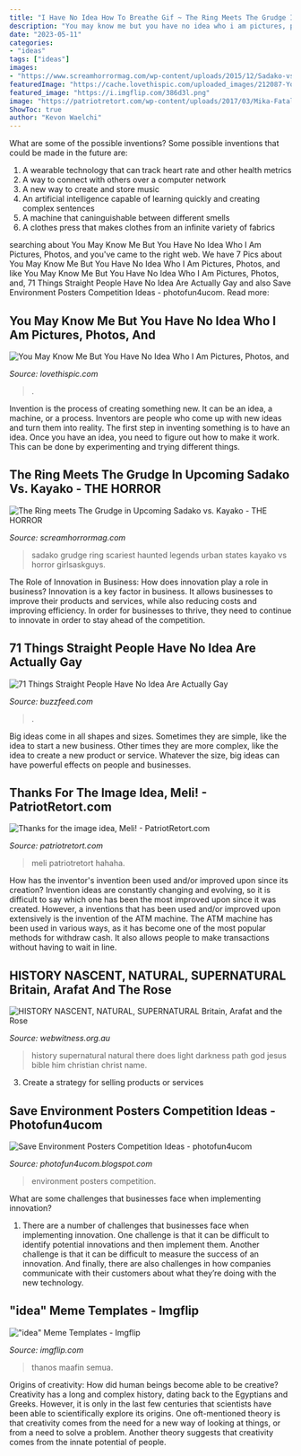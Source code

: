 ```yaml
---
title: "I Have No Idea How To Breathe Gif ~ The Ring Meets The Grudge In Upcoming Sadako Vs. Kayako"
description: "You may know me but you have no idea who i am pictures, photos, and"
date: "2023-05-11"
categories:
- "ideas"
tags: ["ideas"]
images:
- "https://www.screamhorrormag.com/wp-content/uploads/2015/12/Sadako-vs-Kayako-Still.jpg"
featuredImage: "https://cache.lovethispic.com/uploaded_images/212087-You-May-Know-Me-But-You-Have-No-Idea-Who-I-Am.jpg?2"
featured_image: "https://i.imgflip.com/386d3l.png"
image: "https://patriotretort.com/wp-content/uploads/2017/03/Mika-Fatal.gif"
ShowToc: true
author: "Kevon Waelchi"
---
```



What are some of the possible inventions?
Some possible inventions that could be made in the future are: 
1. A wearable technology that can track heart rate and other health metrics 
2. A way to connect with others over a computer network 
3. A new way to create and store music 
4. An artificial intelligence capable of learning quickly and creating complex sentences 
5. A machine that caninguishable between different smells 
6. A clothes press that makes clothes from an infinite variety of fabrics 

	

		
searching about You May Know Me But You Have No Idea Who I Am Pictures, Photos, and you've came to the right web. We have 7 Pics about You May Know Me But You Have No Idea Who I Am Pictures, Photos, and like You May Know Me But You Have No Idea Who I Am Pictures, Photos, and, 71 Things Straight People Have No Idea Are Actually Gay and also Save Environment Posters Competition Ideas - photofun4ucom. Read more:
		
    
## You May Know Me But You Have No Idea Who I Am Pictures, Photos, And

<img loading=lazy src="https://cache.lovethispic.com/uploaded_images/212087-You-May-Know-Me-But-You-Have-No-Idea-Who-I-Am.jpg?2" onerror="this.onerror=null;this.src='https://tse4.mm.bing.net/th?id=OIP.WXSMIl_AA917bJHt6xt7dAHaJV&amp;pid=15.1';" alt="You May Know Me But You Have No Idea Who I Am Pictures, Photos, and">

_Source: lovethispic.com_

>. 

	

Invention is the process of creating something new. It can be an idea, a machine, or a process. Inventors are people who come up with new ideas and turn them into reality. The first step in inventing something is to have an idea. Once you have an idea, you need to figure out how to make it work. This can be done by experimenting and trying different things.

    
## The Ring Meets The Grudge In Upcoming Sadako Vs. Kayako - THE HORROR

<img loading=lazy src="https://www.screamhorrormag.com/wp-content/uploads/2015/12/Sadako-vs-Kayako-Still.jpg" onerror="this.onerror=null;this.src='https://tse1.mm.bing.net/th?id=OIP.GLlIE5rZiunCU1kk0F1oJgHaD5&amp;pid=15.1';" alt="The Ring meets The Grudge in Upcoming Sadako vs. Kayako - THE HORROR">

_Source: screamhorrormag.com_

>sadako grudge ring scariest haunted legends urban states kayako vs horror girlsaskguys. 

	

The Role of Innovation in Business: How does innovation play a role in business?
Innovation is a key factor in business. It allows businesses to improve their products and services, while also reducing costs and improving efficiency. In order for businesses to thrive, they need to continue to innovate in order to stay ahead of the competition.

    
## 71 Things Straight People Have No Idea Are Actually Gay

<img loading=lazy src="https://img.buzzfeed.com/buzzfeed-static/static/2018-09/13/12/enhanced/buzzfeed-prod-web-04/original-4903-1536856124-15.png?crop=759:397;0,109%26downsize=1250:*" onerror="this.onerror=null;this.src='https://tse1.mm.bing.net/th?id=OIP.SaywIPt9bdsSPF9W6sXfNQHaD3&amp;pid=15.1';" alt="71 Things Straight People Have No Idea Are Actually Gay">

_Source: buzzfeed.com_

>. 

	

Big ideas come in all shapes and sizes. Sometimes they are simple, like the idea to start a new business. Other times they are more complex, like the idea to create a new product or service. Whatever the size, big ideas can have powerful effects on people and businesses.

    
## Thanks For The Image Idea, Meli! - PatriotRetort.com

<img loading=lazy src="https://patriotretort.com/wp-content/uploads/2017/03/Mika-Fatal.gif" onerror="this.onerror=null;this.src='https://tse3.mm.bing.net/th?id=OIP.0hnSsibHcbqB513jslvuWgHaEf&amp;pid=15.1';" alt="Thanks for the image idea, Meli! - PatriotRetort.com">

_Source: patriotretort.com_

>meli patriotretort hahaha. 

	

How has the inventor's invention been used and/or improved upon since its creation?
Invention ideas are constantly changing and evolving, so it is difficult to say which one has been the most improved upon since it was created. However, a inventions that has been used and/or improved upon extensively is the invention of the ATM machine. The ATM machine has been used in various ways, as it has become one of the most popular methods for withdraw cash. It also allows people to make transactions without having to wait in line.

    
## HISTORY NASCENT, NATURAL, SUPERNATURAL Britain, Arafat And The Rose

<img loading=lazy src="https://www.webwitness.org.au/pics11/imgp2763-3.jpg" onerror="this.onerror=null;this.src='https://tse3.mm.bing.net/th?id=OIP.xlDmBAmB1WMP4Z_BaMxrXgHaFj&amp;pid=15.1';" alt="HISTORY NASCENT, NATURAL, SUPERNATURAL Britain, Arafat and the Rose">

_Source: webwitness.org.au_

>history supernatural natural there does light darkness path god jesus bible him christian christ name. 

	

3. Create a strategy for selling products or services 

    
## Save Environment Posters Competition Ideas - Photofun4ucom

<img loading=lazy src="http://www.boredart.com/wp-content/uploads/2017/03/save-environment-posters-competition-Ideas0341.jpg" onerror="this.onerror=null;this.src='https://tse3.mm.bing.net/th?id=OIP.W-S_7WMid0vb7kul06ZTRwHaKe&amp;pid=15.1';" alt="Save Environment Posters Competition Ideas - photofun4ucom">

_Source: photofun4ucom.blogspot.com_

>environment posters competition. 

	

What are some challenges that businesses face when implementing innovation?
1. There are a number of challenges that businesses face when implementing innovation. One challenge is that it can be difficult to identify potential innovations and then implement them. Another challenge is that it can be difficult to measure the success of an innovation. And finally, there are also challenges in how companies communicate with their customers about what they’re doing with the new technology.

    
## &quot;idea&quot; Meme Templates - Imgflip

<img loading=lazy src="https://i.imgflip.com/386d3l.png" onerror="this.onerror=null;this.src='https://tse3.mm.bing.net/th?id=OIP.2KSo1u6mRMKBIKCvGL3_nQHaJL&amp;pid=15.1';" alt="&quot;idea&quot; Meme Templates - Imgflip">

_Source: imgflip.com_

>thanos maafin semua. 

	

Origins of creativity: How did human beings become able to be creative?
Creativity has a long and complex history, dating back to the Egyptians and Greeks. However, it is only in the last few centuries that scientists have been able to scientifically explore its origins. One oft-mentioned theory is that creativity comes from the need for a new way of looking at things, or from a need to solve a problem. Another theory suggests that creativity comes from the innate potential of people.


